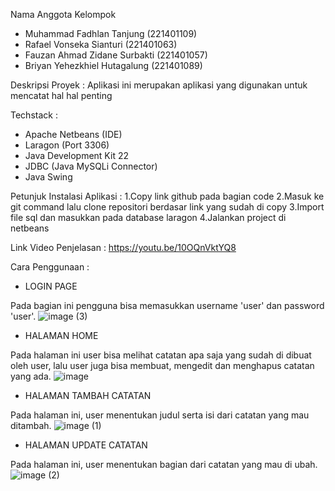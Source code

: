 Nama Anggota Kelompok
- Muhammad Fadhlan Tanjung (221401109)
- Rafael Vonseka Sianturi (221401063)
- Fauzan Ahmad Zidane Surbakti (221401057)
- Briyan Yehezkhiel Hutagalung (221401089)

Deskripsi Proyek :
Aplikasi ini merupakan aplikasi yang digunakan untuk mencatat hal hal penting

Techstack :
- Apache Netbeans (IDE)
- Laragon (Port 3306)
- Java Development Kit 22
- JDBC (Java MySQLi Connector)
- Java Swing

Petunjuk Instalasi Aplikasi :
1.Copy link github pada bagian code
2.Masuk ke git command lalu clone repositori berdasar link yang sudah di copy
3.Import file sql dan masukkan pada database laragon
4.Jalankan project di netbeans


Link Video Penjelasan :
https://youtu.be/10OQnVktYQ8

Cara Penggunaan :

  + LOGIN PAGE
       
  Pada bagian ini pengguna bisa memasukkan username 'user' dan password 'user'.
  ![image (3)](https://github.com/narwha10/UAS_PBO_NA/assets/114417476/66cfb5cc-d81e-479c-9940-293e79019741)

  + HALAMAN HOME
    
  Pada halaman ini user bisa melihat catatan apa saja yang sudah di dibuat oleh user, lalu user juga bisa membuat, mengedit dan menghapus catatan yang ada.
  ![image](https://github.com/narwha10/UAS_PBO_NA/assets/114417476/320846cf-416a-418d-8420-b459dc180ddd)

  + HALAMAN TAMBAH CATATAN
    
  Pada halaman ini, user menentukan judul serta isi dari catatan yang mau ditambah.
  ![image (1)](https://github.com/narwha10/UAS_PBO_NA/assets/114417476/da797da2-b4cb-4f67-9fc2-bc86c01911fd)

  + HALAMAN UPDATE CATATAN
    
  Pada halaman ini, user menentukan bagian dari catatan yang mau di ubah.
  ![image (2)](https://github.com/narwha10/UAS_PBO_NA/assets/114417476/df759251-b2d0-40fa-adc5-58ed13f88a9c)


